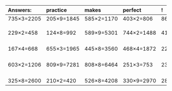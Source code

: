 | Answers: | practice | makes | perfect | ! |
| :--- | :--- | :--- | :--- | :--- |
| 735×3=2205 | 205×9=1845 | 585×2=1170 | 403×2=806 | 867×9=7803 | 
|   |   |   |   |   | 
|   |   |   |   |   | 
|   |   |   |   |   | 
| 229×2=458 | 124×8=992 | 589×9=5301 | 744×2=1488 | 415×7=2905 | 
|   |   |   |   |   | 
|   |   |   |   |   | 
|   |   |   |   |   | 
|   |   |   |   |   | 
| 167×4=668 | 655×3=1965 | 445×8=3560 | 468×4=1872 | 223×7=1561 | 
|   |   |   |   |   | 
|   |   |   |   |   | 
|   |   |   |   |   | 
|   |   |   |   |   | 
| 603×2=1206 | 809×9=7281 | 808×8=6464 | 251×3=753 | 233×5=1165 | 
|   |   |   |   |   | 
|   |   |   |   |   | 
|   |   |   |   |   | 
|   |   |   |   |   | 
| 325×8=2600 | 210×2=420 | 526×8=4208 | 330×9=2970 | 284×2=568 | 
